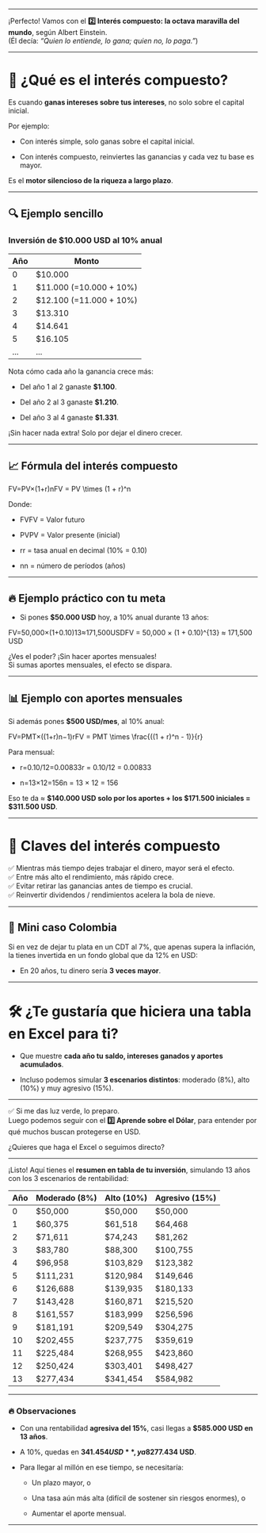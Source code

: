 ___
¡Perfecto! Vamos con el **2️⃣ Interés compuesto: la octava maravilla del mundo**, según Albert Einstein.  
(Él decía: _“Quien lo entiende, lo gana; quien no, lo paga.”_)

---

# 🌱 ¿Qué es el interés compuesto?

Es cuando **ganas intereses sobre tus intereses**, no solo sobre el capital inicial.

Por ejemplo:

- Con interés simple, solo ganas sobre el capital inicial.
    
- Con interés compuesto, reinviertes las ganancias y cada vez tu base es mayor.
    

Es el **motor silencioso de la riqueza a largo plazo**.

---

## 🔍 Ejemplo sencillo

### Inversión de $10.000 USD al 10% anual

|Año|Monto|
|---|---|
|0|$10.000|
|1|$11.000 (=10.000 + 10%)|
|2|$12.100 (=11.000 + 10%)|
|3|$13.310|
|4|$14.641|
|5|$16.105|
|...|...|

Nota cómo cada año la ganancia crece más:

- Del año 1 al 2 ganaste **$1.100**.
    
- Del año 2 al 3 ganaste **$1.210**.
    
- Del año 3 al 4 ganaste **$1.331**.
    

¡Sin hacer nada extra! Solo por dejar el dinero crecer.

---

## 📈 Fórmula del interés compuesto

FV=PV×(1+r)nFV = PV \times (1 + r)^n

Donde:

- FVFV = Valor futuro
    
- PVPV = Valor presente (inicial)
    
- rr = tasa anual en decimal (10% = 0.10)
    
- nn = número de períodos (años)
    

---

## 🔥 Ejemplo práctico con tu meta

- Si pones **$50.000 USD** hoy, a 10% anual durante 13 años:
    

FV=50,000×(1+0.10)13≈171,500USDFV = 50,000 × (1 + 0.10)^{13} ≈ 171,500 USD

¿Ves el poder? ¡Sin hacer aportes mensuales!  
Si sumas aportes mensuales, el efecto se dispara.

---

## 📊 Ejemplo con aportes mensuales

Si además pones **$500 USD/mes**, al 10% anual:

FV=PMT×((1+r)n−1)rFV = PMT \times \frac{((1 + r)^n - 1)}{r}

Para mensual:

- r=0.10/12=0.00833r = 0.10/12 = 0.00833
    
- n=13×12=156n = 13 × 12 = 156
    

Eso te da ≈ **$140.000 USD solo por los aportes + los $171.500 iniciales = $311.500 USD**.

---

# 💎 Claves del interés compuesto

✅ Mientras más tiempo dejes trabajar el dinero, mayor será el efecto.  
✅ Entre más alto el rendimiento, más rápido crece.  
✅ Evitar retirar las ganancias antes de tiempo es crucial.  
✅ Reinvertir dividendos / rendimientos acelera la bola de nieve.

---

## 📝 Mini caso Colombia

Si en vez de dejar tu plata en un CDT al 7%, que apenas supera la inflación, la tienes invertida en un fondo global que da 12% en USD:

- En 20 años, tu dinero sería **3 veces mayor**.
    

---

# 🛠 ¿Te gustaría que hiciera una tabla en Excel para ti?

- Que muestre **cada año tu saldo, intereses ganados y aportes acumulados**.
    
- Incluso podemos simular **3 escenarios distintos**: moderado (8%), alto (10%) y muy agresivo (15%).
    

---

✅ Si me das luz verde, lo preparo.  
Luego podemos seguir con el **3️⃣ Aprende sobre el Dólar**, para entender por qué muchos buscan protegerse en USD.

¿Quieres que haga el Excel o seguimos directo?

____

¡Listo! Aquí tienes el **resumen en tabla de tu inversión**, simulando 13 años con los 3 escenarios de rentabilidad:

|Año|Moderado (8%)|Alto (10%)|Agresivo (15%)|
|---|---|---|---|
|0|$50,000|$50,000|$50,000|
|1|$60,375|$61,518|$64,468|
|2|$71,611|$74,243|$81,262|
|3|$83,780|$88,300|$100,755|
|4|$96,958|$103,829|$123,382|
|5|$111,231|$120,984|$149,646|
|6|$126,688|$139,935|$180,133|
|7|$143,428|$160,871|$215,520|
|8|$161,557|$183,999|$256,596|
|9|$181,191|$209,549|$304,275|
|10|$202,455|$237,775|$359,619|
|11|$225,484|$268,955|$423,860|
|12|$250,424|$303,401|$498,427|
|13|$277,434|$341,454|$584,982|

---

### 🔥 Observaciones

- Con una rentabilidad **agresiva del 15%**, casi llegas a **$585.000 USD en 13 años**.
    
- A 10%, quedas en **$341.454 USD**, y a 8% en **$277.434 USD**.
    
- Para llegar al millón en ese tiempo, se necesitaría:
    
    - Un plazo mayor, o
        
    - Una tasa aún más alta (difícil de sostener sin riesgos enormes), o
        
    - Aumentar el aporte mensual.
        

---
